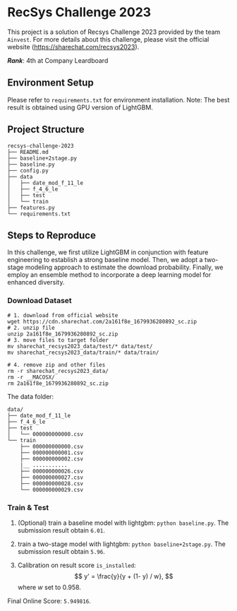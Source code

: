 # RecSys Challenge 2023

This project is a solution of Recsys Challenge 2023 provided by the team ```Ainvest```. For more details about this challenge, please visit the official website (https://sharechat.com/recsys2023).


***Rank***: 4th at Company Leardboard


## Environment Setup 
Please refer to `requirements.txt` for environment installation. 
Note: The best result is obtained using GPU version of LightGBM.

## Project Structure
```
recsys-challenge-2023
├── README.md
├── baseline+2stage.py
├── baseline.py
├── config.py
├── data
│   ├── date_mod_f_11_le
│   ├── f_4_6_le
│   ├── test
│   └── train
├── features.py
└── requirements.txt
```
## Steps to Reproduce
In this challenge, we first utilize LightGBM in conjunction with feature engineering to establish a strong baseline model. Then, we adopt a two-stage modeling approach to estimate the download probability. Finally, we employ an ensemble method to incorporate a deep learning model for enhanced diversity.

### Download Dataset 

```shell
# 1. download from official website
wget https://cdn.sharechat.com/2a161f8e_1679936280892_sc.zip
# 2. unzip file
unzip 2a161f8e_1679936280892_sc.zip
# 3. move files to target folder
mv sharechat_recsys2023_data/test/* data/test/
mv sharechat_recsys2023_data/train/* data/train/

# 4. remove zip and other files
rm -r sharechat_recsys2023_data/
rm -r __MACOSX/
rm 2a161f8e_1679936280892_sc.zip
```

The data folder: 
```
data/
├── date_mod_f_11_le
├── f_4_6_le
├── test
│   └── 000000000000.csv
└── train
    ├── 000000000000.csv
    ├── 000000000001.csv
    ├── 000000000002.csv
    |__ ...........
    ├── 000000000026.csv
    ├── 000000000027.csv
    ├── 000000000028.csv
    └── 000000000029.csv
```

### Train & Test

1. (Optional) train a baseline model with lightgbm: `python baseline.py`. The submission result obtain `6.01`.

2. train a two-stage model with lightgbm: `python baseline+2stage.py`. The submission result obtain `5.96`.

3. Calibration on result score `is_installed`:
$$
y' = \frac{y}{y + (1- y) / w},
$$
where $w$ set to 0.958.

Final Online Score: `5.949816`.


